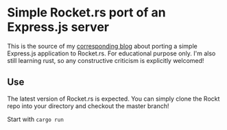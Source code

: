 # Simple Rocket.rs port of an Express.js server

This is the source of my [corresponding blog](https://yidaotus.medium.com/learning-rust-by-porting-an-express-js-server-to-rocket-rs-part-2-71c2f8ec388e) about porting a simple Express.js application to Rocket.rs.
For educational purpose only. I'm also still learning rust, so any constructive criticism is explicitly welcomed!

## Use
The latest version of Rocket.rs is expected. You can simply clone the Rockt repo into your directory and checkout the master branch!

Start with `cargo run`

